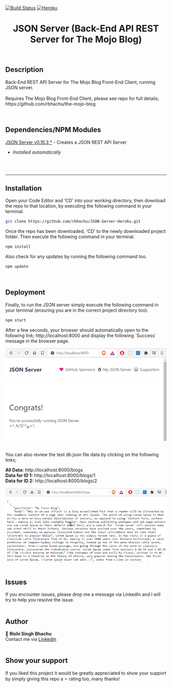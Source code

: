 [![Build Status](https://travis-ci.org/gelstudios/gitfiti.svg?branch=master)](https://github.com/rbhachu/JSON-Server-Heroku) [![Heroku](https://heroku-badge.herokuapp.com/?app=rbhachu-json-server-heroku)](https://github.com/rbhachu/JSON-Server-Heroku)


<h1 align="center">JSON Server (Back-End API REST Server for The Mojo Blog)</h1>
<br>


## Description
<p>Back-End REST API Server for The Mojo Blog Front-End Client, running JSON server.<br><br>
Requires The Mojo Blog Front-End Client, please see repo for full details; https://github.com/rbhachu/the-mojo-blog
</p><br>


## Dependencies/NPM Modules
[JSON Server v0.16.3 *](https://www.npmjs.com/package/json-server) - Creates a JSON REST API Server
<i>
* Installed automatically<br>
</i>
<br><br>


---

## Installation 
<p>Open your Code Editor and 'CD' into your working directory, then download the repo to that location, by executing the following command in your terminal.<p>

```sh
git clone https://github.com/rbhachu/JSON-Server-Heroku.git
```

<p>Once the repo has been downloaded, 'CD' to the newly downloaded project folder. Then execute the following command in your terminal.<p>

```sh
npm install
```

<p>Also check for any updates by running the following command too.<p>

```sh
npm update
```
<br>




## Deployment
<p>Finally, to run the JSON server simply execute the following command in your terminal (ensuring you are in the correct project directory too).</p>

```sh
npm start
```

<p>After a few seconds, your browser should automatically open to the following link; http://localhost:8000 and display the following `Success` message in the browser page.</p>

![Site Preview](./imgs-readme/site-preview.png)
<br><br>

<p>You can also review the test db.json file data by clicking on the following links;<br>

**All Data:** http://localhost:8000/blogs<br>
**Data for ID 1:** http://localhost:8000/blogs/1<br>
**Data for ID 2:** http://localhost:8000/blogs/2
</p>

![Site Preview](./imgs-readme/site-preview2.png)
<br><br>


## Issues
If you encounter issues, please drop me a message via LinkedIn and I will try to help you resolve the issue.
<br><br>


## Author
👤 **Rishi Singh Bhachu**<br>
Contact me via [LinkedIn](https://www.linkedin.com/in/rishisinghbhachu/)
<br><br>


## Show your support
If you liked this project it would be greatly appreciated to show your support by simply giving this repo a ⭐️ rating too, many thanks!